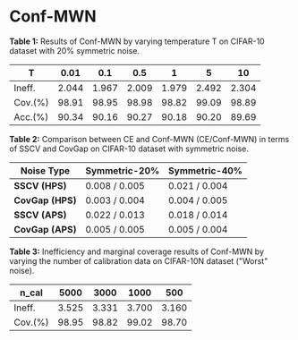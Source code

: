 # Conf-MWN

**Table 1:** Results of Conf-MWN by varying temperature T on CIFAR-10 dataset with 20% symmetric noise.

| T | 0.01 | 0.1 | 0.5 | 1 | 5 | 10 |
|------------|----------|----------|----------|----------|----------|----------|
| Ineff.  | 2.044     | 1.967    | 2.009    | 1.979     | 2.492    | 2.304     |
| Cov.(%)  | 98.91     | 98.95    | 98.98    | 98.82     | 99.09     | 98.89    |
| Acc.(%)   | 90.34     | 90.16     | 90.27     | 90.18     | 90.20     | 89.69     |


**Table 2:** Comparison between CE and Conf-MWN (CE/Conf-MWN) in terms of SSCV and CovGap on CIFAR-10 dataset with symmetric noise.

| Noise Type       | Symmetric-20%       | Symmetric-40%       |
|------------------|---------------------|---------------------|
| **SSCV (HPS)**   |   0.008 / 0.005  |  0.021 / 0.004 |    
| **CovGap (HPS)** |   0.003 / 0.004   |  0.004 /  0.005 |     
| **SSCV (APS)**   |   0.022 / 0.013   |  0.018 / 0.014  | 
| **CovGap (APS)** |   0.005 / 0.005  |  0.005 / 0.004  |  

**Table 3:** Inefficiency and marginal coverage results of Conf-MWN by varying the number of calibration data on CIFAR-10N dataset ("Worst" noise).

| n_cal |5000 | 3000 | 1000 | 500 |
|------------|----------|----------|----------|----------|
| Ineff.  | 3.525     | 3.331    | 3.700    | 3.160     |
| Cov.(%)  | 98.95     | 98.82    | 99.02    | 98.70     | 

